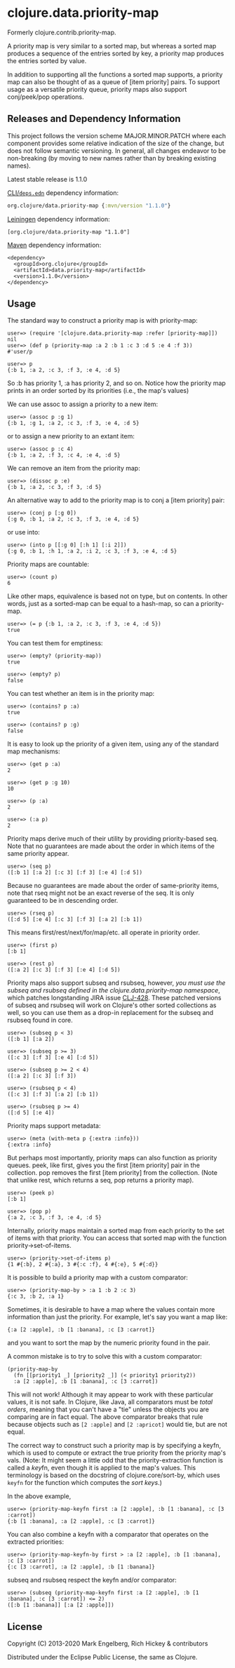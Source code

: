 # clojure.data.priority-map

Formerly clojure.contrib.priority-map.

A priority map is very similar to a sorted map,
but whereas a sorted map produces a
sequence of the entries sorted by key, a priority
map produces the entries sorted by value.

In addition to supporting all the functions a
sorted map supports, a priority map
can also be thought of as a queue of [item priority] pairs.
To support usage as a versatile priority queue,
priority maps also support conj/peek/pop operations.

## Releases and Dependency Information

This project follows the version scheme MAJOR.MINOR.PATCH where each component provides some relative indication of the size of the change, but does not follow semantic versioning. In general, all changes endeavor to be non-breaking (by moving to new names rather than by breaking existing names).

Latest stable release is 1.1.0

[CLI/`deps.edn`](https://clojure.org/reference/deps_and_cli) dependency information:
```clojure
org.clojure/data.priority-map {:mvn/version "1.1.0"}
```

[Leiningen](https://github.com/technomancy/leiningen) dependency information:

    [org.clojure/data.priority-map "1.1.0"]

[Maven](https://maven.apache.org/) dependency information:

    <dependency>
      <groupId>org.clojure</groupId>
      <artifactId>data.priority-map</artifactId>
      <version>1.1.0</version>
    </dependency>


## Usage

The standard way to construct a priority map is with priority-map:

    user=> (require '[clojure.data.priority-map :refer [priority-map]])
    nil
    user=> (def p (priority-map :a 2 :b 1 :c 3 :d 5 :e 4 :f 3))
    #'user/p

    user=> p
    {:b 1, :a 2, :c 3, :f 3, :e 4, :d 5}

So :b has priority 1, :a has priority 2, and so on.
Notice how the priority map prints in an order sorted by its priorities (i.e., the map's values)

We can use assoc to assign a priority to a new item:

    user=> (assoc p :g 1)
    {:b 1, :g 1, :a 2, :c 3, :f 3, :e 4, :d 5}

or to assign a new priority to an extant item:

    user=> (assoc p :c 4)
    {:b 1, :a 2, :f 3, :c 4, :e 4, :d 5}

We can remove an item from the priority map:

    user=> (dissoc p :e)
    {:b 1, :a 2, :c 3, :f 3, :d 5}

An alternative way to add to the priority map is to conj a [item priority] pair:

    user=> (conj p [:g 0])
    {:g 0, :b 1, :a 2, :c 3, :f 3, :e 4, :d 5}

or use into:

    user=> (into p [[:g 0] [:h 1] [:i 2]])
    {:g 0, :b 1, :h 1, :a 2, :i 2, :c 3, :f 3, :e 4, :d 5}

Priority maps are countable:

    user=> (count p)
    6

Like other maps, equivalence is based not on type, but on contents.
In other words, just as a sorted-map can be equal to a hash-map,
so can a priority-map.

    user=> (= p {:b 1, :a 2, :c 3, :f 3, :e 4, :d 5})
    true

You can test them for emptiness:

    user=> (empty? (priority-map))
    true

    user=> (empty? p)
    false

You can test whether an item is in the priority map:

    user=> (contains? p :a)
    true

    user=> (contains? p :g)
    false

It is easy to look up the priority of a given item, using any of the standard map mechanisms:

    user=> (get p :a)
    2

    user=> (get p :g 10)
    10

    user=> (p :a)
    2

    user=> (:a p)
    2

Priority maps derive much of their utility by providing priority-based seq.
Note that no guarantees are made about the order in which items of the same priority appear.

    user=> (seq p)
    ([:b 1] [:a 2] [:c 3] [:f 3] [:e 4] [:d 5])

Because no guarantees are made about the order of same-priority items, note that
rseq might not be an exact reverse of the seq.  It is only guaranteed to be in
descending order.

    user=> (rseq p)
    ([:d 5] [:e 4] [:c 3] [:f 3] [:a 2] [:b 1])

This means first/rest/next/for/map/etc. all operate in priority order.

    user=> (first p)
    [:b 1]

    user=> (rest p)
    ([:a 2] [:c 3] [:f 3] [:e 4] [:d 5])

Priority maps also support subseq and rsubseq, however, *you must use the subseq and rsubseq
defined in the clojure.data.priority-map namespace*, which patches longstanding JIRA issue
[CLJ-428](https://clojure.atlassian.net/browse/CLJ-428).  These patched versions
of subseq and rsubseq will work on Clojure's other sorted collections as well, so you can
use them as a drop-in replacement for the subseq and rsubseq found in core.

	user=> (subseq p < 3)
	([:b 1] [:a 2])

	user=> (subseq p >= 3)
	([:c 3] [:f 3] [:e 4] [:d 5])

   	user=> (subseq p >= 2 < 4)
	([:a 2] [:c 3] [:f 3])

	user=> (rsubseq p < 4)
	([:c 3] [:f 3] [:a 2] [:b 1])

	user=> (rsubseq p >= 4)
	([:d 5] [:e 4])

Priority maps support metadata:

    user=> (meta (with-meta p {:extra :info}))
    {:extra :info}

But perhaps most importantly, priority maps can also function as priority queues.
peek, like first, gives you the first [item priority] pair in the collection.
pop removes the first [item priority] from the collection.
(Note that unlike rest, which returns a seq, pop returns a priority map).

    user=> (peek p)
    [:b 1]

    user=> (pop p)
    {:a 2, :c 3, :f 3, :e 4, :d 5}
    
Internally, priority maps maintain a sorted map from each priority to the set 
of items with that priority.  You can access that sorted map with the function
priority->set-of-items.

	user=> (priority->set-of-items p)
	{1 #{:b}, 2 #{:a}, 3 #{:c :f}, 4 #{:e}, 5 #{:d}}

It is possible to build a priority map with a custom comparator:

    user=> (priority-map-by > :a 1 :b 2 :c 3)
    {:c 3, :b 2, :a 1}

Sometimes, it is desirable to have a map where the values contain more information
than just the priority.  For example, let's say you want a map like:

    {:a [2 :apple], :b [1 :banana], :c [3 :carrot]}

and you want to sort the map by the numeric priority found in the pair.

A common mistake is to try to solve this with a custom comparator:

    (priority-map-by
      (fn [[priority1 _] [priority2 _]] (< priority1 priority2))
      :a [2 :apple], :b [1 :banana], :c [3 :carrot])

This will not work!  Although it may appear to work with these particular values, it is not safe.
In Clojure, like Java, all comparators must be *total orders*,
meaning that you can't have a "tie" unless the objects you are comparing are
in fact equal.  The above comparator breaks that rule because objects such as
`[2 :apple]` and `[2 :apricot]` would tie, but are not equal.

The correct way to construct such a priority map is by specifying a keyfn, which is used
to compute or extract the true priority from the priority map's vals. (Note: It might seem a little odd
that the priority-extraction function is called a *key*fn, even though it is applied to the
map's values.  This terminology is based on the docstring of clojure.core/sort-by, which
uses `keyfn` for the function which computes the *sort keys*.)

In the above example,

    user=> (priority-map-keyfn first :a [2 :apple], :b [1 :banana], :c [3 :carrot])
    {:b [1 :banana], :a [2 :apple], :c [3 :carrot]}

You can also combine a keyfn with a comparator that operates on the extracted priorities:

    user=> (priority-map-keyfn-by first > :a [2 :apple], :b [1 :banana], :c [3 :carrot])
    {:c [3 :carrot], :a [2 :apple], :b [1 :banana]}

subseq and rsubseq respect the keyfn and/or comparator:

	user=> (subseq (priority-map-keyfn first :a [2 :apple], :b [1 :banana], :c [3 :carrot]) <= 2)
	([:b [1 :banana]] [:a [2 :apple]])

## License

Copyright (C) 2013-2020 Mark Engelberg, Rich Hickey & contributors

Distributed under the Eclipse Public License, the same as Clojure.
